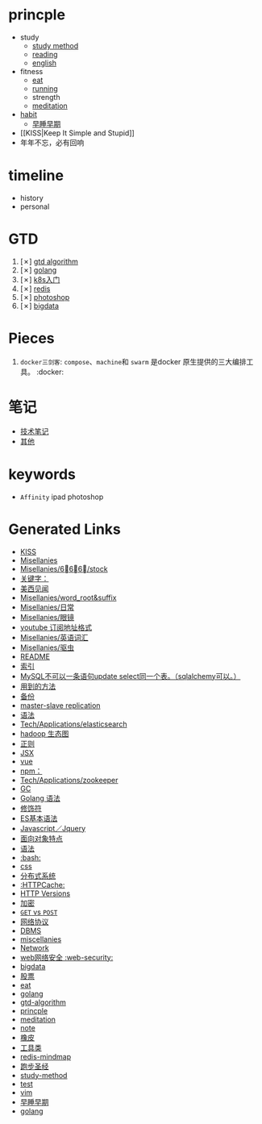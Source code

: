 # princple
  * study
    * [study method](study-method)
    * [reading](reading)
    * [english](english)
  * fitness
    * [eat](eat)
    * [running](running)
    * strength
    * [meditation](meditation)
  * [habit](habit)
    * [早睡早期](早睡早期)
  * [[KISS|Keep It Simple and Stupid]]
  * 年年不忘，必有回响

# timeline
  * history
  * personal

# GTD
  1. [✗] [gtd algorithm](gtd-algorithm)
  2. [✗] [golang](golang)
  3. [✗] [k8s入门](k8s入门)
  5. [✗] [redis](redis)
  6. [✗] [photoshop](photoshop)
  7. [✗] [bigdata](bigdata)

# Pieces
  1. `docker三剑客`: `compose`、`machine`和 `swarm` 是docker 原生提供的三大编排工具。 :docker:

# 笔记
  * [技术笔记](note)
  * [其他](./Misellanies)

# keywords
  * `Affinity` ipad photoshop


# Generated Links

- [KISS](KISS)
- [Misellanies](Misellanies)
- [Misellanies/6⃣6⃣6⃣/stock](Misellanies/6⃣6⃣6⃣/stock)
- [关键字：](Misellanies/6⃣6⃣6⃣/围棋)
- [美西见闻](Misellanies/6⃣6⃣6⃣/游美西)
- [Misellanies/word_root&suffix](Misellanies/word_root&suffix)
- [Misellanies/日常](Misellanies/日常)
- [Misellanies/眼镜](Misellanies/眼镜)
- [youtube 订阅地址格式](Misellanies/碎片)
- [Misellanies/英语词汇](Misellanies/英语词汇)
- [Misellanies/驱虫](Misellanies/驱虫)
- [README](README)
- [索引](Tech/Applications/MySQL/grammar)
- [MySQL不可以一条语句update select同一个表。（sqlalchemy可以。）](Tech/Applications/MySQL/issues)
- [用到的方法](Tech/Applications/MySQL/method)
- [备份](Tech/Applications/Redis/basic)
- [master-slave replication](Tech/Applications/Redis/distribute)
- [语法](Tech/Applications/docker)
- [Tech/Applications/elasticsearch](Tech/Applications/elasticsearch)
- [hadoop 生态图](Tech/Applications/hadoop/hadoop)
- [正则](Tech/Applications/nginx)
- [JSX](Tech/Applications/react_native)
- [vue](Tech/Applications/vue)
- [npm：](Tech/Applications/webpack)
- [Tech/Applications/zookeeper](Tech/Applications/zookeeper)
- [GC](Tech/Language/Go/advance)
- [Golang 语法](Tech/Language/Go/basic)
- [修饰符](Tech/Language/Java/Java)
- [ES基本语法](Tech/Language/JavaScript/ES6)
- [Javascript／Jquery](Tech/Language/JavaScript/Javascript／Jquery)
- [面向对象特点](Tech/Language/JavaScript/js-oop)
- [语法](Tech/Language/Python/Gramma)
- [:bash:](Tech/Language/bash)
- [css](Tech/Language/css)
- [分布式系统](Tech/Theory/DistributSystem)
- [:HTTPCache:](Tech/Theory/HTTP/HTTP-cache)
- [HTTP Versions](Tech/Theory/HTTP/HTTP-versions)
- [加密](Tech/Theory/HTTP/https)
- [`GET` vs `POST`](Tech/Theory/HTTP/misc)
- [网络协议](Tech/Theory/TCP／IP)
- [DBMS](Tech/Theory/database)
- [miscellanies](Tech/Theory/miscellanies)
- [Network](Tech/Theory/network)
- [web网络安全 :web-security:](Tech/Theory/web安全)
- [bigdata](bigdata)
- [股票](book-list)
- [eat](eat)
- [golang](golang)
- [gtd-algorithm](gtd-algorithm)
- [princple](index)
- [meditation](meditation)
- [note](note)
- [橡皮](photoshop)
- [工具类](reading)
- [redis-mindmap](redis)
- [跑步圣经](running)
- [study-method](study-method)
- [test](test)
- [vim](vim)
- [早睡早期](早睡早期)
- [golang](阅读)
